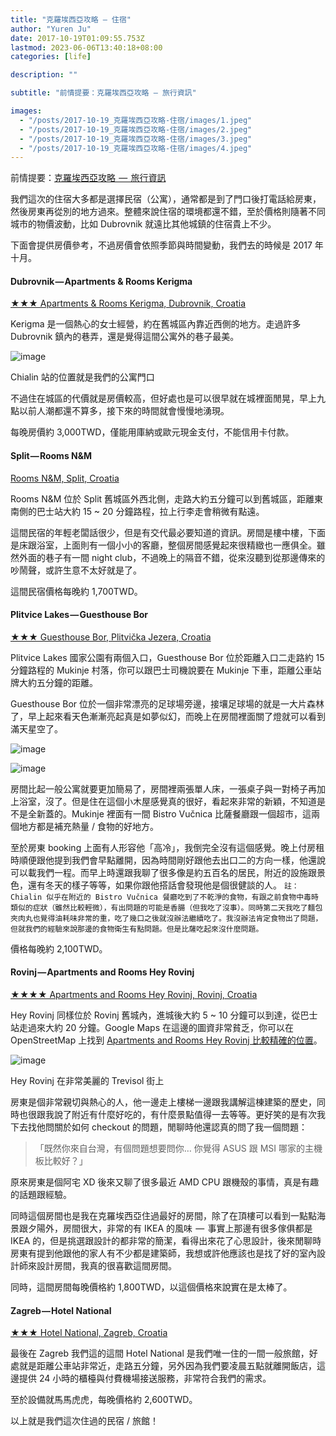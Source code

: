 ```yaml
---
title: "克羅埃西亞攻略 — 住宿"
author: "Yuren Ju"
date: 2017-10-19T01:09:55.753Z
lastmod: 2023-06-06T13:40:18+08:00
categories: [life]

description: ""

subtitle: "前情提要：克羅埃西亞攻略 — 旅行資訊"

images:
  - "/posts/2017-10-19_克羅埃西亞攻略-住宿/images/1.jpeg"
  - "/posts/2017-10-19_克羅埃西亞攻略-住宿/images/2.jpeg"
  - "/posts/2017-10-19_克羅埃西亞攻略-住宿/images/3.jpeg"
  - "/posts/2017-10-19_克羅埃西亞攻略-住宿/images/4.jpeg"
---
```


前情提要：[克羅埃西亞攻略  —  旅行資訊](https://medium.com/@yurenju/%E5%85%8B%E7%BE%85%E5%9F%83%E8%A5%BF%E4%BA%9E%E6%94%BB%E7%95%A5-%E6%97%85%E8%A1%8C%E8%B3%87%E8%A8%8A-52342afcafe7)

我們這次的住宿大多都是選擇民宿（公寓），通常都是到了門口後打電話給房東，然後房東再從別的地方過來。整體來說住宿的環境都還不錯，至於價格則隨著不同城市的物價波動，比如 Dubrovnik 就遠比其他城鎮的住宿貴上不少。

下面會提供房價參考，不過房價會依照季節與時間變動，我們去的時候是 2017 年十月。

#### Dubrovnik — Apartments &amp; Rooms Kerigma

[★★★ Apartments &amp; Rooms Kerigma, Dubrovnik, Croatia](https://www.booking.com/2d61fd6961acbd63)

Kerigma 是一個熱心的女士經營，約在舊城區內靠近西側的地方。走過許多 Dubrovnik 鎮內的巷弄，還是覺得這間公寓外的巷子最美。

![image](/posts/2017-10-19_克羅埃西亞攻略-住宿/images/1.jpeg#layoutTextWidth)

Chialin 站的位置就是我們的公寓門口

不過住在城區的代價就是房價較高，但好處也是可以很早就在城裡面閒晃，早上九點以前人潮都還不算多，接下來的時間就會慢慢地湧現。

每晚房價約 3,000TWD，僅能用庫納或歐元現金支付，不能信用卡付款。

#### Split — Rooms N&amp;M

[Rooms N&amp;M, Split, Croatia](https://www.booking.com/5698d2f108bc57)

Rooms N&amp;M 位於 Split 舊城區外西北側，走路大約五分鐘可以到舊城區，距離東南側的巴士站大約 15 ~ 20 分鐘路程，拉上行李走會稍微有點遠。

這間民宿的年輕老闆話很少，但是有交代最必要知道的資訊。房間是樓中樓，下面是床跟浴室，上面則有一個小小的客廳，整個房間感覺起來很精緻也一應俱全。雖然外面的巷子有一間 night club，不過晚上的隔音不錯，從來沒聽到從那邊傳來的吵鬧聲，或許生意不太好就是了。

這間民宿價格每晚約 1,700TWD。

#### Plitvice Lakes — Guesthouse Bor

[★★★ Guesthouse Bor, Plitvička Jezera, Croatia](https://www.booking.com/103e10e90624d7)

Plitvice Lakes 國家公園有兩個入口，Guesthouse Bor 位於距離入口二走路約 15 分鐘路程的 Mukinje 村落，你可以跟巴士司機說要在 Mukinje 下車，距離公車站牌大約五分鐘的距離。

Guesthouse Bor 位於一個非常漂亮的足球場旁邊，接壤足球場的就是一大片森林了，早上起來看天色漸漸亮起真是如夢似幻，而晚上在房間裡面關了燈就可以看到滿天星空了。

![image](/posts/2017-10-19_克羅埃西亞攻略-住宿/images/2.jpeg#layoutTextWidth)

![image](/posts/2017-10-19_克羅埃西亞攻略-住宿/images/3.jpeg#layoutTextWidth)

房間比起一般公寓就要更加簡易了，房間裡兩張單人床，一張桌子與一對椅子再加上浴室，沒了。但是住在這個小木屋感覺真的很好，看起來非常的新穎，不知道是不是全新蓋的。Mukinje 裡面有一間 Bistro Vučnica 比薩餐廳跟一個超市，這兩個地方都是補充熱量 / 食物的好地方。

至於房東 booking 上面有人形容他「高冷」，我倒完全沒有這個感覺。晚上付房租時順便跟他提到我們會早點離開，因為時間剛好跟他去出口二的方向一樣，他還說可以載我們一程。而早上時還跟我聊了很多像是約五百名的居民，附近的設施跟景色，還有冬天的樣子等等，如果你跟他搭話會發現他是個很健談的人。
`註：Chialin 似乎在附近的 Bistro Vučnica 餐廳吃到了不乾淨的食物，有跟之前食物中毒時類似的症狀（雖然比較輕微），有出問題的可能是香腸（但我吃了沒事）。同時第二天我吃了麵包夾肉丸也覺得油耗味非常的重，吃了幾口之後就沒辦法繼續吃了。我沒辦法肯定食物出了問題，但就我們的經驗來說那邊的食物衛生有點問題。但是比薩吃起來沒什麼問題。`

價格每晚約 2,100TWD。

#### Rovinj — Apartments and Rooms Hey Rovinj

[★★★★ Apartments and Rooms Hey Rovinj, Rovinj, Croatia](https://www.booking.com/988019262b8f3fe91)

Hey Rovinj 同樣位於 Rovinj 舊城內，進城後大約 5 ~ 10 分鐘可以到達，從巴士站走過來大約 20 分鐘。Google Maps 在這邊的圖資非常貧乏，你可以在 OpenStreetMap 上找到 [Apartments and Rooms Hey Rovinj 比較精確的位置](https://osm.org/go/0IKLU34~0?layers=N&m=)。

![image](/posts/2017-10-19_克羅埃西亞攻略-住宿/images/4.jpeg#layoutTextWidth)

Hey Rovinj 在非常美麗的 Trevisol 街上

房東是個非常親切與熱心的人，他一邊走上樓梯一邊跟我講解這棟建築的歷史，同時也很跟我說了附近有什麼好吃的，有什麼景點值得一去等等。更好笑的是有次我下去找他問關於如何 checkout 的問題，閒聊時他還認真的問了我一個問題：

> 「既然你來自台灣，有個問題想要問你…
> 你覺得 ASUS 跟 MSI 哪家的主機板比較好？」

原來房東是個阿宅 XD 後來又聊了很多最近 AMD CPU 跟機殼的事情，真是有趣的話題跟經驗。

同時這個房間也是我在克羅埃西亞住過最好的房間，除了在頂樓可以看到一點點海景跟夕陽外，房間很大，非常的有 IKEA 的風味  —  事實上那邊有很多傢俱都是 IKEA 的，但是挑選跟設計的都非常的簡潔，看得出來花了心思設計，後來閒聊時房東有提到他跟他的家人有不少都是建築師，我想或許他應該也是找了好的室內設計師來設計房間，我真的很喜歡這間房間。

同時，這間房間每晚價格約 1,800TWD，以這個價格來說實在是太棒了。

#### Zagreb — Hotel National

[★★★ Hotel National, Zagreb, Croatia](https://www.booking.com/be8ffc387e33c3fd)

最後在 Zagreb 我們這的這間 Hotel National 是我們唯一住的一間一般旅館，好處就是距離公車站非常近，走路五分鐘，另外因為我們要凌晨五點就離開飯店，這邊提供 24 小時的櫃檯與付費機場接送服務，非常符合我們的需求。

至於設備就馬馬虎虎，每晚價格約 2,600TWD。

以上就是我們這次住過的民宿 / 旅館！

